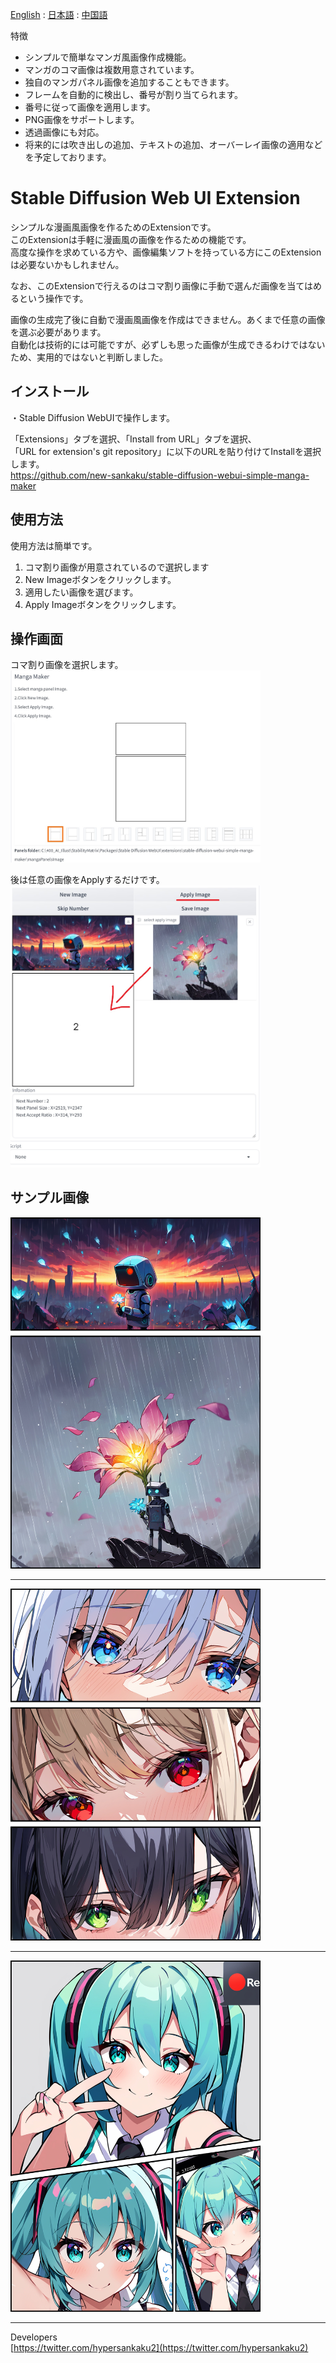 [English](https://github.com/new-sankaku/stable-diffusion-webui-simple-manga-maker/blob/main/README.md) : [日本語](https://github.com/new-sankaku/stable-diffusion-webui-simple-manga-maker/blob/main/README_JP.md) : [中国語](https://github.com/new-sankaku/stable-diffusion-webui-simple-manga-maker/blob/main/README_CH.md)
  
特徴  
 - シンプルで簡単なマンガ風画像作成機能。  
 - マンガのコマ画像は複数用意されています。  
 - 独自のマンガパネル画像を追加することもできます。  
 - フレームを自動的に検出し、番号が割り当てられます。  
 - 番号に従って画像を適用します。  
 - PNG画像をサポートします。  
 - 透過画像にも対応。  
 - 将来的には吹き出しの追加、テキストの追加、オーバーレイ画像の適用などを予定しております。  
  
# Stable Diffusion Web UI Extension  
シンプルな漫画風画像を作るためのExtensionです。  
このExtensionは手軽に漫画風の画像を作るための機能です。  
高度な操作を求めている方や、画像編集ソフトを持っている方にこのExtensionは必要ないかもしれません。  
  
なお、このExtensionで行えるのはコマ割り画像に手動で選んだ画像を当てはめるという操作です。  
  
画像の生成完了後に自動で漫画風画像を作成はできません。あくまで任意の画像を選ぶ必要があります。  
自動化は技術的には可能ですが、必ずしも思った画像が生成できるわけではないため、実用的ではないと判断しました。  
  

## インストール
・Stable Diffusion WebUIで操作します。

「Extensions」タブを選択、「Install from URL」タブを選択、  
「URL for extension's git repository」に以下のURLを貼り付けてInstallを選択します。  
https://github.com/new-sankaku/stable-diffusion-webui-simple-manga-maker

## 使用方法  
使用方法は簡単です。  
  
1. コマ割り画像が用意されているので選択します  
2. New Imageボタンをクリックします。  
3. 適用したい画像を選びます。   
4. Apply Imageボタンをクリックします。  
  
## 操作画面  
コマ割り画像を選択します。  
<img src="readme_image/SC_2024-03-10%20022306.jpg" width="400" alt="SC1">  
  
後は任意の画像をApplyするだけです。  
<img src="readme_image/SC_2024-03-10%20022314.jpg" width="400" alt="SC2">  
  
## サンプル画像  
<img src="readme_image/MangaMaker_20240310_022346.jpg" width="400" alt="manga_1">  
<hr>
<img src="readme_image/MangaMaker_20240310_021817.jpg" width="400" alt="manga_2">  
<hr>
<img src="readme_image/MangaMaker_20240310_020432.jpg" width="400" alt="manga_3">  
<hr>
  
Developers  
[https://twitter.com/hypersankaku2](https://twitter.com/hypersankaku2)  